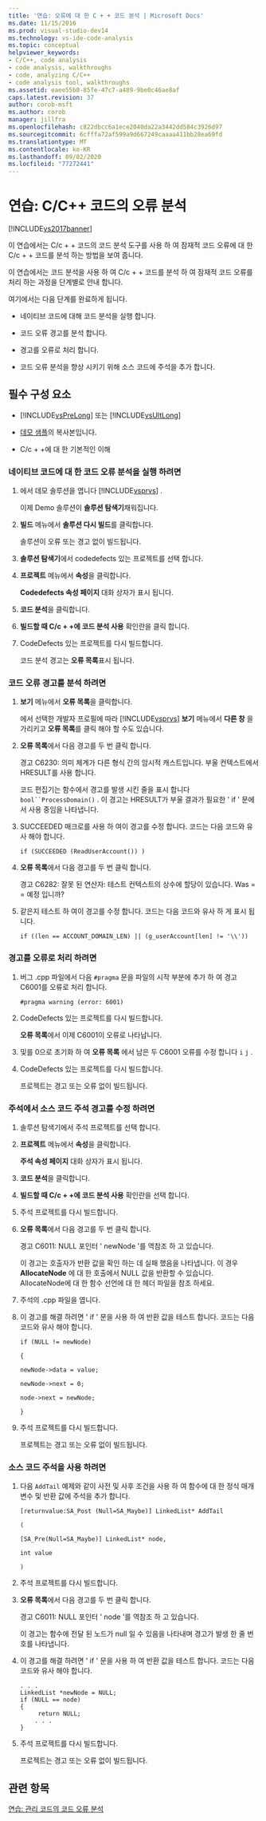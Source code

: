 ```yaml
---
title: '연습: 오류에 대 한 C + + 코드 분석 | Microsoft Docs'
ms.date: 11/15/2016
ms.prod: visual-studio-dev14
ms.technology: vs-ide-code-analysis
ms.topic: conceptual
helpviewer_keywords:
- C/C++, code analysis
- code analysis, walkthroughs
- code, analyzing C/C++
- code analysis tool, walkthroughs
ms.assetid: eaee55b8-85fe-47c7-a489-9be0c46ae8af
caps.latest.revision: 37
author: corob-msft
ms.author: corob
manager: jillfra
ms.openlocfilehash: c822dbcc6a1ece2040da22a3442dd584c3926d97
ms.sourcegitcommit: 6cfffa72af599a9d667249caaaa411bb28ea69fd
ms.translationtype: MT
ms.contentlocale: ko-KR
ms.lasthandoff: 09/02/2020
ms.locfileid: "77272441"
---
```

# <a name="walkthrough-analyzing-cc-code-for-defects"></a>연습: C/C++ 코드의 오류 분석
[!INCLUDE[vs2017banner](../includes/vs2017banner.md)]

이 연습에서는 C/c + + 코드의 코드 분석 도구를 사용 하 여 잠재적 코드 오류에 대 한 C/c + + 코드를 분석 하는 방법을 보여 줍니다.  
  
 이 연습에서는 코드 분석을 사용 하 여 C/c + + 코드를 분석 하 여 잠재적 코드 오류를 처리 하는 과정을 단계별로 안내 합니다.  
  
 여기에서는 다음 단계를 완료하게 됩니다.  
  
- 네이티브 코드에 대해 코드 분석을 실행 합니다.  
  
- 코드 오류 경고를 분석 합니다.  
  
- 경고를 오류로 처리 합니다.  
  
- 코드 오류 분석을 향상 시키기 위해 소스 코드에 주석을 추가 합니다.  
  
## <a name="prerequisites"></a>필수 구성 요소  
  
- [!INCLUDE[vsPreLong](../includes/vsprelong-md.md)] 또는 [!INCLUDE[vsUltLong](../includes/vsultlong-md.md)]  
  
- [데모 샘플](../code-quality/demo-sample.md)의 복사본입니다.  
  
- C/c + +에 대 한 기본적인 이해  
  
### <a name="to-run-code-defect-analysis-on-native-code"></a>네이티브 코드에 대 한 코드 오류 분석을 실행 하려면  
  
1. 에서 데모 솔루션을 엽니다 [!INCLUDE[vsprvs](../includes/vsprvs-md.md)] .  
  
     이제 Demo 솔루션이 **솔루션 탐색기**채워집니다.  
  
2. **빌드** 메뉴에서 **솔루션 다시 빌드**를 클릭합니다.  
  
     솔루션이 오류 또는 경고 없이 빌드됩니다.  
  
3. **솔루션 탐색기**에서 codedefects 있는 프로젝트를 선택 합니다.  
  
4. **프로젝트** 메뉴에서 **속성**을 클릭합니다.  
  
     **Codedefects 속성 페이지** 대화 상자가 표시 됩니다.  
  
5. **코드 분석**을 클릭합니다.  
  
6. **빌드할 때 C/c + +에 코드 분석 사용** 확인란을 클릭 합니다.  
  
7. CodeDefects 있는 프로젝트를 다시 빌드합니다.  
  
     코드 분석 경고는 **오류 목록**표시 됩니다.  
  
### <a name="to-analyze-code-defect-warnings"></a>코드 오류 경고를 분석 하려면  
  
1. **보기** 메뉴에서 **오류 목록**을 클릭합니다.  
  
     에서 선택한 개발자 프로필에 따라 [!INCLUDE[vsprvs](../includes/vsprvs-md.md)] **보기** 메뉴에서 **다른 창** 을 가리키고 **오류 목록**를 클릭 해야 할 수도 있습니다.  
  
2. **오류 목록**에서 다음 경고를 두 번 클릭 합니다.  
  
     경고 C6230: 의미 체계가 다른 형식 간의 암시적 캐스트입니다. 부울 컨텍스트에서 HRESULT를 사용 합니다.  
  
     코드 편집기는 함수에서 경고를 발생 시킨 줄을 표시 합니다 `bool``ProcessDomain()` . 이 경고는 HRESULT가 부울 결과가 필요한 ' if ' 문에서 사용 중임을 나타냅니다.  
  
3. SUCCEEDED 매크로를 사용 하 여이 경고를 수정 합니다. 코드는 다음 코드와 유사 해야 합니다.  
  
    ```  
    if (SUCCEEDED (ReadUserAccount()) )  
    ```  
  
4. **오류 목록**에서 다음 경고를 두 번 클릭 합니다.  
  
     경고 C6282: 잘못 된 연산자: 테스트 컨텍스트의 상수에 할당이 있습니다. Was = = 예정 입니까?  
  
5. 같은지 테스트 하 여이 경고를 수정 합니다. 코드는 다음 코드와 유사 하 게 표시 됩니다.  
  
    ```  
    if ((len == ACCOUNT_DOMAIN_LEN) || (g_userAccount[len] != '\\'))  
    ```  
  
### <a name="to-treat-warning-as-an-error"></a>경고를 오류로 처리 하려면  
  
1. 버그 .cpp 파일에서 다음 `#pragma` 문을 파일의 시작 부분에 추가 하 여 경고 C6001를 오류로 처리 합니다.  
  
    ```  
    #pragma warning (error: 6001)  
    ```  
  
2. CodeDefects 있는 프로젝트를 다시 빌드합니다.  
  
     **오류 목록**에서 이제 C6001이 오류로 나타납니다.  
  
3. 및를 0으로 초기화 하 여 **오류 목록** 에서 남은 두 C6001 오류를 수정 합니다 `i` `j` .  
  
4. CodeDefects 있는 프로젝트를 다시 빌드합니다.  
  
     프로젝트는 경고 또는 오류 없이 빌드됩니다.  
  
### <a name="to-correct-the-source-code-annotation-warnings-in-annotationc"></a>주석에서 소스 코드 주석 경고를 수정 하려면  
  
1. 솔루션 탐색기에서 주석 프로젝트를 선택 합니다.  
  
2. **프로젝트** 메뉴에서 **속성**을 클릭합니다.  
  
     **주석 속성 페이지** 대화 상자가 표시 됩니다.  
  
3. **코드 분석**을 클릭합니다.  
  
4. **빌드할 때 C/c + +에 코드 분석 사용** 확인란을 선택 합니다.  
  
5. 주석 프로젝트를 다시 빌드합니다.  
  
6. **오류 목록**에서 다음 경고를 두 번 클릭 합니다.  
  
     경고 C6011: NULL 포인터 ' newNode '를 역참조 하 고 있습니다.  
  
     이 경고는 호출자가 반환 값을 확인 하는 데 실패 했음을 나타냅니다. 이 경우 **AllocateNode** 에 대 한 호출에서 NULL 값을 반환할 수 있습니다. AllocateNode에 대 한 함수 선언에 대 한 헤더 파일을 참조 하세요.  
  
7. 주석의 .cpp 파일을 엽니다.  
  
8. 이 경고를 해결 하려면 ' if ' 문을 사용 하 여 반환 값을 테스트 합니다. 코드는 다음 코드와 유사 해야 합니다.  
  
     `if (NULL != newNode)`  
  
     `{`  
  
     `newNode->data = value;`  
  
     `newNode->next = 0;`  
  
     `node->next = newNode;`  
  
     `}`  
  
9. 주석 프로젝트를 다시 빌드합니다.  
  
     프로젝트는 경고 또는 오류 없이 빌드됩니다.  
  
### <a name="to-use-source-code-annotation"></a>소스 코드 주석을 사용 하려면  
  
1. 다음 `AddTail` 예제와 같이 사전 및 사후 조건을 사용 하 여 함수에 대 한 정식 매개 변수 및 반환 값에 주석을 추가 합니다.  
  
     `[returnvalue:SA_Post (Null=SA_Maybe)] LinkedList* AddTail`  
  
     `(`  
  
     `[SA_Pre(Null=SA_Maybe)] LinkedList* node,`  
  
     `int value`  
  
     `)`  
  
2. 주석 프로젝트를 다시 빌드합니다.  
  
3. **오류 목록**에서 다음 경고를 두 번 클릭 합니다.  
  
     경고 C6011: NULL 포인터 ' node '를 역참조 하 고 있습니다.  
  
     이 경고는 함수에 전달 된 노드가 null 일 수 있음을 나타내며 경고가 발생 한 줄 번호를 나타냅니다.  
  
4. 이 경고를 해결 하려면 ' if ' 문을 사용 하 여 반환 값을 테스트 합니다. 코드는 다음 코드와 유사 해야 합니다.  
  
    ```  
    . . .  
    LinkedList *newNode = NULL;   
    if (NULL == node)  
    {  
         return NULL;  
        . . .  
    }  
    ```  
  
5. 주석 프로젝트를 다시 빌드합니다.  
  
     프로젝트는 경고 또는 오류 없이 빌드됩니다.  
  
## <a name="see-also"></a>관련 항목  
 [연습: 관리 코드의 코드 오류 분석](../code-quality/walkthrough-analyzing-managed-code-for-code-defects.md)
